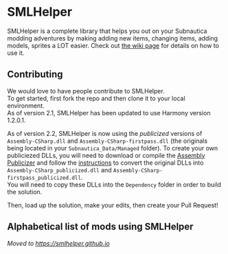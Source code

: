 # SMLHelper
SMLHelper is a complete library that helps you out on your Subnautica modding adventures by making adding new items, changing items, adding models, sprites a LOT easier. Check out [the wiki page](https://github.com/SMLHelper/SMLHelper/wiki) for details on how to use it.

## Contributing
We would love to have people contribute to SMLHelper.  
To get started, first fork the repo and then clone it to your local environment.  
As of version 2.1, SMLHelper has been updated to use Harmony version 1.2.0.1.

As of version 2.2, SMLHelper is now using the _publicized_ versions of `Assembly-CSharp.dll` and `Assembly-CSharp-firstpass.dll` (the originals being located in your `Subnautica_Data/Managed` folder).
To create your own publiciezed DLLs, you will need to download or compile the [Assembly Publicizer](https://github.com/CabbageCrow/AssemblyPublicizer/releases) and follow the [instructions](https://github.com/CabbageCrow/AssemblyPublicizer/blob/master/README.md) to convert the original DLLs into `Assembly-CSharp_publicized.dll` and `Assembly-CSharp-firstpass_publicized.dll`.  
You will need to copy these DLLs into the `Dependency` folder in order to build the solution.

Then, load up the solution, make your edits, then create your Pull Request!

## Alphabetical list of mods using SMLHelper
_Moved to https://smlhelper.github.io_
